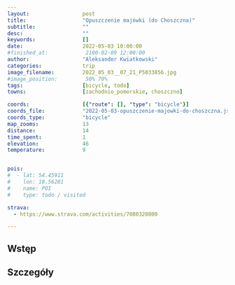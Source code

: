 ```yaml
---
layout:                 post
title:                  "Opuszczenie majówki (do Choszczna)"
subtitle:               ""
desc:                   ""
keywords:               []
date:                   2022-05-03 10:00:00
#finished_at:            2100-02-09 12:00:00
author:                 "Aleksander Kwiatkowski"
categories:             trip
image_filename:         2022_05_03__07_21_P5033856.jpg
#image_position:         50% 70%
tags:                   [bicycle, todo]
towns:                  [zachodnio_pomorskie, choszczno]

coords:                 [{"route": [], "type": "bicycle"}]
coords_file:            "2022-05-03-opuszczenie-majowki-do-choszczna.json"
coords_type:            "bicycle"
map_zooms:              13
distance:               14
time_spent:             1
elevation:              46
temperature:            9


pois:
#  - lat: 54.45911
#    lon: 18.56281
#    name: POI
#    type: todo / visited

strava:
  - https://www.strava.com/activities/7080320800

---
```



## Wstęp

## Szczegóły

